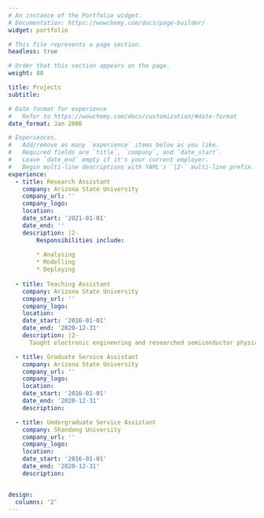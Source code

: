 ```yaml
---
# An instance of the Portfolio widget.
# Documentation: https://wowchemy.com/docs/page-builder/
widget: portfolio

# This file represents a page section.
headless: true

# Order that this section appears on the page.
weight: 80

title: Projects
subtitle:

# Date format for experience
#   Refer to https://wowchemy.com/docs/customization/#date-format
date_format: Jan 2006

# Experiences.
#   Add/remove as many `experience` items below as you like.
#   Required fields are `title`, `company`, and `date_start`.
#   Leave `date_end` empty if it's your current employer.
#   Begin multi-line descriptions with YAML's `|2-` multi-line prefix.
experience:
  - title: Research Assistant
    company: Arizona State University
    company_url: ''
    company_logo:
    location:
    date_start: '2021-01-01'
    date_end: ''
    description: |2-
        Responsibilities include:
        
        * Analysing
        * Modelling
        * Deploying
        
  - title: Teaching Assistant
    company: Arizona State University
    company_url: ''
    company_logo:
    location:
    date_start: '2016-01-01'
    date_end: '2020-12-31'
    description: |2-
      Taught electronic engineering and researched semiconductor physics.

  - title: Graduate Service Assistant
    company: Arizona State University
    company_url: ''
    company_logo:
    location:
    date_start: '2016-01-01'
    date_end: '2020-12-31'
    description: 

  - title: Undergraduate Service Assistant
    company: Shandong University
    company_url: ''
    company_logo:
    location:
    date_start: '2016-01-01'
    date_end: '2020-12-31'
    description: 


design:
  columns: '2'
---
```

